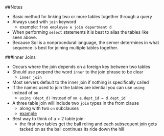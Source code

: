 ##Notes

* Basic method for linking two or more tables together through a query
* Always used with `join` keyword
  * example: `from employee e join department d`
* When performing `select` statements it is best to alias the tables
like seen above.
* Because Sql is a nonprocedural language, the server determines in what
sequence is best for joining multiple tables together.

###Inner Joins

* Occurs where the join depends on a foreign key between two tables
* Should use prepend the word `inner` to the join phrase to be clear
  * `inner join`
* Most servers default to the inner join if nothing is specifically
called
* If the names used to join the tables are idential you can use `using`
instead of `on`
  * `using (dept_d)` instead of `on e.dept_id = d.dept_id`
* A three table join will include two `join` types in the from clause
  * along with two `on` subclauses
  * [example][1]
* Best way to think of a > 2 table join:
  * the first two tables get the ball roling and each subsequent join
  gets tacked on as the ball continues its ride down the hill
  

[1]: /SqlThreeTableJoinEx
